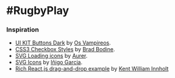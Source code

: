 # #RugbyPlay

### Inspiration

- [UI KIT Buttons Dark](http://codepen.io/Vampireos/pen/mbDFx) by [Os Vampireos](http://codepen.io/Vampireos/).
- [CSS3 Checkbox Styles](http://codepen.io/bbodine1/pen/novBm?editors=1100) by [Brad Bodine](http://codepen.io/bbodine1/).
- [SVG Loading icons](http://codepen.io/aurer/pen/jEGbA) by [Aurer](http://codepen.io/aurer).
- [SVG Icons](http://codepen.io/MrKanuel/pen/grdPvX) by [Iñigo Garcia](http://codepen.io/MrKanuel).
- [Rich React.js drag-and-drop example](https://codepen.io/kentwilliam/pen/xAKdj?editors=0010) by [Kent William Innholt](https://codepen.io/kentwilliam)
